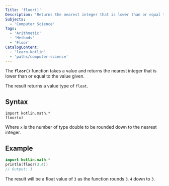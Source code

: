 ```yaml
---
Title: 'floor()'
Description: 'Returns the nearest integer that is lower than or equal to the value passed.'
Subjects:
  - 'Computer Science'
Tags:
  - 'Arithmetic'
  - 'Methods'
  - 'Floor'
CatalogContent:
  - 'learn-kotlin'
  - 'paths/computer-science'
---
```


The **`floor()`** function takes a value and returns the nearest integer that is lower than or equal to the value given.

The result returns a value type of `float`.

## Syntax

```pseudo
import kotlin.math.*
floor(x)
```

Where `x` is the number of type double to be rounded down to the nearest integer.

## Example

```kotlin
import kotlin.math.*
println(floor(3.4))
// Output: 3
```

The result will be a float value of `3` as the function rounds `3.4` down to `3`.


